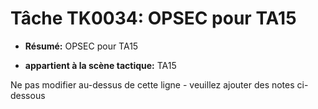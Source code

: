 # Tâche TK0034: OPSEC pour TA15

* **Résumé:** OPSEC pour TA15

* **appartient à la scène tactique:** TA15

Ne pas modifier au-dessus de cette ligne - veuillez ajouter des notes ci-dessous